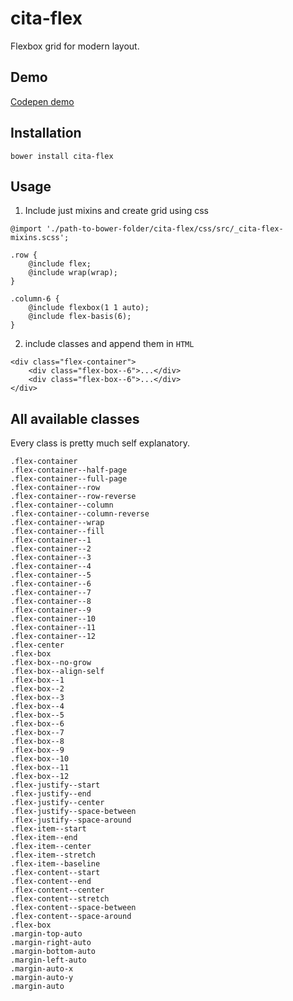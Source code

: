# cita-flex
Flexbox grid for modern layout.

## Demo

[Codepen demo](http://codepen.io/CiTA/full/NGMJZM/)

## Installation

`bower install cita-flex`

## Usage

1. Include just mixins and create grid using css

```
@import './path-to-bower-folder/cita-flex/css/src/_cita-flex-mixins.scss';

.row {
    @include flex;
    @include wrap(wrap);
}

.column-6 {
    @include flexbox(1 1 auto);
    @include flex-basis(6);
}
```


2. include classes and append them in `HTML`

```
<div class="flex-container">
    <div class="flex-box--6">...</div>
    <div class="flex-box--6">...</div>
</div>
```
## All available classes

Every class is pretty much self explanatory.

```
.flex-container
.flex-container--half-page
.flex-container--full-page
.flex-container--row
.flex-container--row-reverse
.flex-container--column
.flex-container--column-reverse
.flex-container--wrap
.flex-container--fill
.flex-container--1
.flex-container--2
.flex-container--3
.flex-container--4
.flex-container--5
.flex-container--6
.flex-container--7
.flex-container--8
.flex-container--9
.flex-container--10
.flex-container--11
.flex-container--12
.flex-center
.flex-box
.flex-box--no-grow
.flex-box--align-self
.flex-box--1
.flex-box--2
.flex-box--3
.flex-box--4
.flex-box--5
.flex-box--6
.flex-box--7
.flex-box--8
.flex-box--9
.flex-box--10
.flex-box--11
.flex-box--12
.flex-justify--start
.flex-justify--end
.flex-justify--center
.flex-justify--space-between
.flex-justify--space-around
.flex-item--start
.flex-item--end
.flex-item--center
.flex-item--stretch
.flex-item--baseline
.flex-content--start
.flex-content--end
.flex-content--center
.flex-content--stretch
.flex-content--space-between
.flex-content--space-around
.flex-box
.margin-top-auto
.margin-right-auto
.margin-bottom-auto
.margin-left-auto
.margin-auto-x
.margin-auto-y
.margin-auto
```
